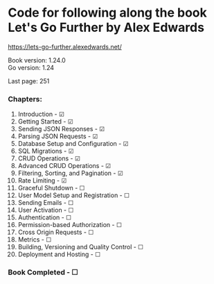 # Code for following along the book Let's Go Further by Alex Edwards
https://lets-go-further.alexedwards.net/  

Book version: 1.24.0  
Go version: 1.24  

Last page: 251  

### Chapters:
01. Introduction - ☑  
02. Getting Started - ☑  
03. Sending JSON Responses - ☑  
04. Parsing JSON Requests - ☑  
05. Database Setup and Configuration - ☑  
06. SQL Migrations - ☑  
07. CRUD Operations - ☑  
08. Advanced CRUD Operations - ☑  
09. Filtering, Sorting, and Pagination - ☑  
10. Rate Limiting - ☑  
11. Graceful Shutdown - ☐  
12. User Model Setup and Registration - ☐  
13. Sending Emails - ☐  
14. User Activation - ☐  
15. Authentication - ☐  
16. Permission-based Authorization - ☐  
17. Cross Origin Requests - ☐  
18. Metrics - ☐  
19. Building, Versioning and Quality Control - ☐  
20. Deployment and Hosting - ☐  

### Book Completed - ☐  
